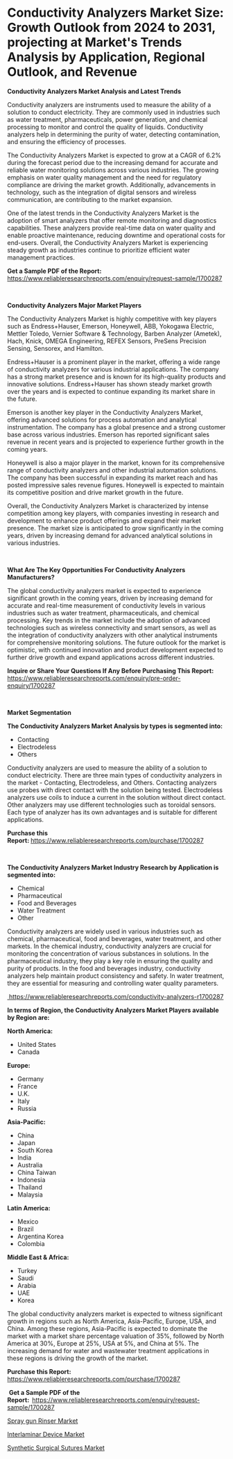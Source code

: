 <p><h1>Conductivity Analyzers Market Size: Growth Outlook from 2024 to 2031, projecting at Market's Trends Analysis by Application, Regional Outlook, and Revenue</h1></p><p><strong>Conductivity Analyzers Market Analysis and Latest Trends</strong></p>
<p><p>Conductivity analyzers are instruments used to measure the ability of a solution to conduct electricity. They are commonly used in industries such as water treatment, pharmaceuticals, power generation, and chemical processing to monitor and control the quality of liquids. Conductivity analyzers help in determining the purity of water, detecting contamination, and ensuring the efficiency of processes.</p><p>The Conductivity Analyzers Market is expected to grow at a CAGR of 6.2% during the forecast period due to the increasing demand for accurate and reliable water monitoring solutions across various industries. The growing emphasis on water quality management and the need for regulatory compliance are driving the market growth. Additionally, advancements in technology, such as the integration of digital sensors and wireless communication, are contributing to the market expansion.</p><p>One of the latest trends in the Conductivity Analyzers Market is the adoption of smart analyzers that offer remote monitoring and diagnostics capabilities. These analyzers provide real-time data on water quality and enable proactive maintenance, reducing downtime and operational costs for end-users. Overall, the Conductivity Analyzers Market is experiencing steady growth as industries continue to prioritize efficient water management practices.</p></p>
<p><strong>Get a Sample PDF of the Report:&nbsp;</strong> <a href="https://www.reliableresearchreports.com/enquiry/request-sample/1700287">https://www.reliableresearchreports.com/enquiry/request-sample/1700287</a></p>
<p>&nbsp;</p>
<p><strong>Conductivity Analyzers Major Market Players</strong></p>
<p><p>The Conductivity Analyzers Market is highly competitive with key players such as Endress+Hauser, Emerson, Honeywell, ABB, Yokogawa Electric, Mettler Toledo, Vernier Software & Technology, Barben Analyzer (Ametek), Hach, Knick, OMEGA Engineering, REFEX Sensors, PreSens Precision Sensing, Sensorex, and Hamilton.</p><p>Endress+Hauser is a prominent player in the market, offering a wide range of conductivity analyzers for various industrial applications. The company has a strong market presence and is known for its high-quality products and innovative solutions. Endress+Hauser has shown steady market growth over the years and is expected to continue expanding its market share in the future.</p><p>Emerson is another key player in the Conductivity Analyzers Market, offering advanced solutions for process automation and analytical instrumentation. The company has a global presence and a strong customer base across various industries. Emerson has reported significant sales revenue in recent years and is projected to experience further growth in the coming years.</p><p>Honeywell is also a major player in the market, known for its comprehensive range of conductivity analyzers and other industrial automation solutions. The company has been successful in expanding its market reach and has posted impressive sales revenue figures. Honeywell is expected to maintain its competitive position and drive market growth in the future.</p><p>Overall, the Conductivity Analyzers Market is characterized by intense competition among key players, with companies investing in research and development to enhance product offerings and expand their market presence. The market size is anticipated to grow significantly in the coming years, driven by increasing demand for advanced analytical solutions in various industries.</p></p>
<p>&nbsp;</p>
<p><strong>What Are The Key Opportunities For Conductivity Analyzers Manufacturers?</strong></p>
<p><p>The global conductivity analyzers market is expected to experience significant growth in the coming years, driven by increasing demand for accurate and real-time measurement of conductivity levels in various industries such as water treatment, pharmaceuticals, and chemical processing. Key trends in the market include the adoption of advanced technologies such as wireless connectivity and smart sensors, as well as the integration of conductivity analyzers with other analytical instruments for comprehensive monitoring solutions. The future outlook for the market is optimistic, with continued innovation and product development expected to further drive growth and expand applications across different industries.</p></p>
<p><strong>Inquire or Share Your Questions If Any Before Purchasing This Report:</strong> <a href="https://www.reliableresearchreports.com/enquiry/pre-order-enquiry/1700287">https://www.reliableresearchreports.com/enquiry/pre-order-enquiry/1700287</a></p>
<p>&nbsp;</p>
<p><strong>Market Segmentation</strong></p>
<p><strong>The Conductivity Analyzers Market Analysis by types is segmented into:</strong></p>
<p><ul><li>Contacting</li><li>Electrodeless</li><li>Others</li></ul></p>
<p><p>Conductivity analyzers are used to measure the ability of a solution to conduct electricity. There are three main types of conductivity analyzers in the market - Contacting, Electrodeless, and Others. Contacting analyzers use probes with direct contact with the solution being tested. Electrodeless analyzers use coils to induce a current in the solution without direct contact. Other analyzers may use different technologies such as toroidal sensors. Each type of analyzer has its own advantages and is suitable for different applications.</p></p>
<p><strong>Purchase this Report:&nbsp;</strong><a href="https://www.reliableresearchreports.com/purchase/1700287">https://www.reliableresearchreports.com/purchase/1700287</a></p>
<p>&nbsp;</p>
<p><strong>The Conductivity Analyzers Market Industry Research by Application is segmented into:</strong></p>
<p><ul><li>Chemical</li><li>Pharmaceutical</li><li>Food and Beverages</li><li>Water Treatment</li><li>Other</li></ul></p>
<p><p>Conductivity analyzers are widely used in various industries such as chemical, pharmaceutical, food and beverages, water treatment, and other markets. In the chemical industry, conductivity analyzers are crucial for monitoring the concentration of various substances in solutions. In the pharmaceutical industry, they play a key role in ensuring the quality and purity of products. In the food and beverages industry, conductivity analyzers help maintain product consistency and safety. In water treatment, they are essential for measuring and controlling water quality parameters.</p></p>
<p><a href="https://www.reliableresearchreports.com/conductivity-analyzers-r1700287">&nbsp;https://www.reliableresearchreports.com/conductivity-analyzers-r1700287</a></p>
<p><strong>In terms of Region, the Conductivity Analyzers Market Players available by Region are:</strong></p>
<p>
    <p> <strong> North America: </strong>
        <ul>
            <li>United States</li>
            <li>Canada</li>
        </ul>
        </p> 
    <p> <strong> Europe: </strong>
        <ul>
            <li>Germany</li>
            <li>France</li>
            <li>U.K.</li>
            <li>Italy</li>
            <li>Russia</li>
        </ul>
        </p> 
    <p> <strong> Asia-Pacific: </strong>
        <ul>
            <li>China</li>
            <li>Japan</li>
            <li>South Korea</li>
            <li>India</li>
            <li>Australia</li>
            <li>China Taiwan</li>
            <li>Indonesia</li>
            <li>Thailand</li>
            <li>Malaysia</li>
        </ul>
        </p> 
    <p> <strong> Latin America: </strong>
        <ul>
            <li>Mexico</li>
            <li>Brazil</li>
            <li>Argentina Korea</li>
            <li>Colombia</li>
        </ul>
        </p> 
    <p> <strong> Middle East & Africa: </strong>
        <ul>
            <li>Turkey</li>
            <li>Saudi</li>
            <li>Arabia</li>
            <li>UAE</li>
            <li>Korea</li>
        </ul>
    </p>
    </p>
<p><p>The global conductivity analyzers market is expected to witness significant growth in regions such as North America, Asia-Pacific, Europe, USA, and China. Among these regions, Asia-Pacific is expected to dominate the market with a market share percentage valuation of 35%, followed by North America at 30%, Europe at 25%, USA at 5%, and China at 5%. The increasing demand for water and wastewater treatment applications in these regions is driving the growth of the market.</p></p>
<p><strong>Purchase this Report: </strong><a href="https://www.reliableresearchreports.com/purchase/1700287">https://www.reliableresearchreports.com/purchase/1700287</a></p>
<p>&nbsp;<strong>Get a Sample PDF of the Report:&nbsp;&nbsp;</strong><a href="https://www.reliableresearchreports.com/enquiry/request-sample/1700287">https://www.reliableresearchreports.com/enquiry/request-sample/1700287</a></p>
<p><strong></strong></p>
<p><p><a href="https://www.linkedin.com/pulse/spray-gun-rinser-market-outlook-industry-overview-forecast-ftoqe?trackingId=fAe2H2m6jVevD75PdeGONA%3D%3D">Spray gun Rinser Market</a></p><p><a href="https://www.linkedin.com/pulse/interlaminar-device-market-share-evolution-growth-trends-mf92e?trackingId=cEgmahpcaYxtwnEZ7qHPXw%3D%3D">Interlaminar Device Market</a></p><p><a href="https://www.linkedin.com/pulse/synthetic-surgical-sutures-market-outlook-industry-overview-ibgte?trackingId=gAbRXPFa1T3dI4AvmNwZPA%3D%3D">Synthetic Surgical Sutures Market</a></p></p>